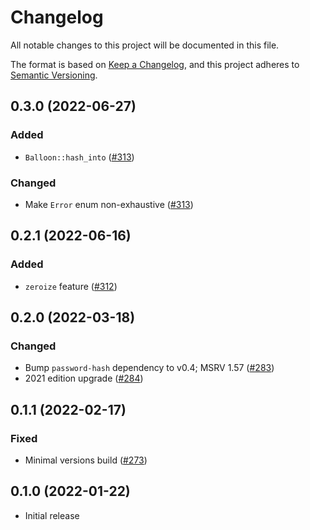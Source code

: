 # Changelog

All notable changes to this project will be documented in this file.

The format is based on [Keep a Changelog](https://keepachangelog.com/en/1.0.0/),
and this project adheres to [Semantic Versioning](https://semver.org/spec/v2.0.0.html).

## 0.3.0 (2022-06-27)
### Added
- `Balloon::hash_into` ([#313])

### Changed
- Make `Error` enum non-exhaustive ([#313])

[#313]: https://github.com/RustCrypto/password-hashes/pull/313

## 0.2.1 (2022-06-16)
### Added
- `zeroize` feature ([#312])

[#312]: https://github.com/RustCrypto/password-hashes/pull/312

## 0.2.0 (2022-03-18)
### Changed
- Bump `password-hash` dependency to v0.4; MSRV 1.57 ([#283])
- 2021 edition upgrade ([#284])

[#283]: https://github.com/RustCrypto/password-hashes/pull/283
[#284]: https://github.com/RustCrypto/password-hashes/pull/284

## 0.1.1 (2022-02-17)
### Fixed
- Minimal versions build ([#273])

[#273]: https://github.com/RustCrypto/password-hashes/pull/273

## 0.1.0 (2022-01-22)
- Initial release
